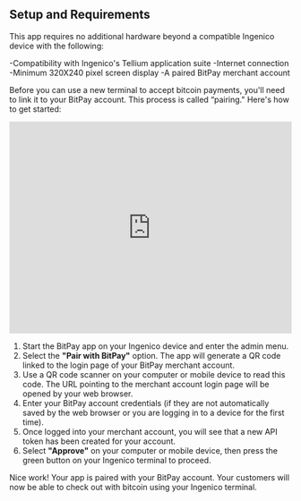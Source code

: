 ## Setup and Requirements
This app requires no additional hardware beyond a compatible Ingenico device with the following:

-Compatibility with Ingenico's Tellium application suite
-Internet connection
-Minimum 320X240 pixel screen display
-A paired BitPay merchant account

Before you can use a new terminal to accept bitcoin payments, you'll need to link it to your BitPay account. This process is called “pairing." Here's how to get started:

<iframe width="100%" height="379px" src="https://www.youtube.com/embed/s4wtmUXrZd8" frameborder="0" allowfullscreen></iframe>

1. Start the BitPay app on your Ingenico device and enter the admin menu.
2. Select the **"Pair with BitPay"** option. The app will generate a QR code linked to the login page of your BitPay merchant account.
3. Use a QR code scanner on your computer or mobile device to read this code. The URL pointing to the merchant account login page will be opened by your web browser.
4. Enter your BitPay account credentials (if they are not automatically saved by the web browser or you are logging in to a device for the first time).
5. Once logged into your merchant account, you will see that a new API token has been created for your account.
6. Select **"Approve"** on your computer or mobile device, then press the green button on your Ingenico terminal to proceed.

Nice work! Your app is paired with your BitPay account. Your customers will now be able to check out with bitcoin using your Ingenico terminal.
